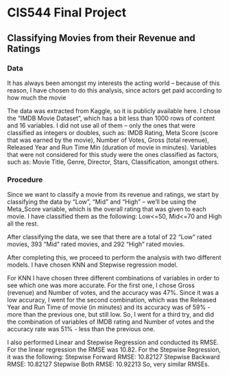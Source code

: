 # CIS544 Final Project

## Classifying Movies from their Revenue and Ratings

### Data

It has always been amongst my interests the acting world – because of this reason, I have chosen to do this analysis, since actors get paid according to how much the movie 

The data was extracted from Kaggle, so it is publicly available here. I chose the “IMDB Movie Dataset”, which has a bit less than 1000 rows of content and 16 variables. I did not use all of them – only the ones that were classified as integers or doubles, such as: IMDB Rating, Meta Score (score that was earned by the movie), Number of Votes, Gross (total revenue), Released Year and Run Time Min (duration of movie in minutes). Variables that were not considered for this study were the ones classified as factors, such as: Movie Title, Genre, Director, Stars, Classification, amongst others. 

### Procedure 

Since we want to classify a movie from its revenue and ratings, we start by classifying the data by “Low”, “Mid” and “High” – we’ll be using the Meta_Score variable, which is the overall rating that was given to each movie. I have classified them as the following: Low<=50, Mid<=70 and High all the rest.

After classifying the data, we see that there are a total of 22 “Low” rated movies, 393 “Mid” rated movies, and 292 “High” rated movies.

After completing this, we proceed to perform the analysis with two different models. I have chosen KNN and Stepwise regression model. 

For KNN I have chosen three different combinations of variables in order to see which one was more accurate. For the first one, I chose Gross (revenue) and Number of votes, and the accuracy was 47%. Since it was a low accuracy, I went for the second combination, which was the Released Year and Run Time of movie (in minutes) and its accuracy was of 59% - more than the previous one, but still low. So, I went for a third try, and did the combination of variables of IMDB rating and Number of votes and the accuracy rate was 51% - less than the previous one. 

I also performed Linear and Stepwise Regression and conducted its RMSE. For the linear regression the RMSE was 10.82. For the Stepwise Regression, it was the following: 
Stepwise Forward RMSE: 10.82127 
Stepwise Backward RMSE: 10.82127 
Stepwise Both RMSE: 10.92213 
So, very similar RMSEs. 


